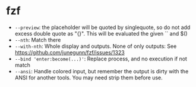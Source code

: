 # fzf

- `--preview`: the placeholder will be quoted by singlequote, so do not add excess double quote as "{}". This will be evaluated the given `` and $()
- `--nth`: Match there
- `--with-nth`: Whole display and outputs. None of only outputs: See https://github.com/junegunn/fzf/issues/1323
- `--bind 'enter:become(...)'`: Replace process, and no execution if not match
- `--ansi`: Handle colored input, but remember the output is dirty with the ANSI for another tools. You may need strip them before use.
